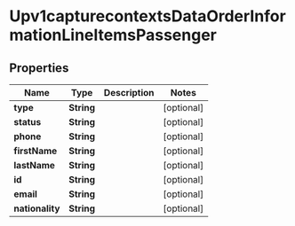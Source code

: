 
# Upv1capturecontextsDataOrderInformationLineItemsPassenger

## Properties
Name | Type | Description | Notes
------------ | ------------- | ------------- | -------------
**type** | **String** |  |  [optional]
**status** | **String** |  |  [optional]
**phone** | **String** |  |  [optional]
**firstName** | **String** |  |  [optional]
**lastName** | **String** |  |  [optional]
**id** | **String** |  |  [optional]
**email** | **String** |  |  [optional]
**nationality** | **String** |  |  [optional]



